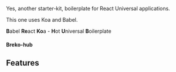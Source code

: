 Yes, another starter-kit, boilerplate for React Universal applications.

This one uses Koa and Babel.

**B**abel **Re**act **Ko**a - **H**ot **U**niversal **B**oilerplate

#### Breko-hub

## Features

